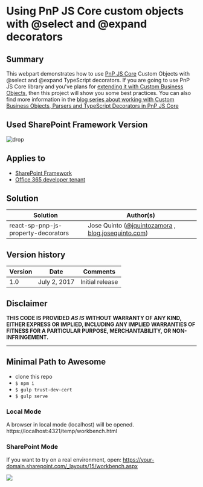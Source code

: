 # Using PnP JS Core custom objects with @select and @expand decorators

## Summary
This webpart demonstrates how to use [PnP JS Core](https://github.com/SharePoint/PnP-JS-Core) Custom Objects with @select and @expand TypeScript decorators.
If you are going to use PnP JS Core library and you've plans for [extending it with Custom Business Objects](https://github.com/SharePoint/PnP-JS-Core/wiki/Extending-with-Custom-Business-Objects), then this project will show you some best practices. 
You can also find more information in the [blog series about working with Custom Business Objects, Parsers and TypeScript Decorators in PnP JS Core](https://blog.josequinto.com/2017/05/19/why-do-we-should-use-custom-business-objects-models-in-pnp-js-core/)


## Used SharePoint Framework Version 
![drop](https://img.shields.io/badge/drop-GA-green.svg)


## Applies to
* [SharePoint Framework](https://docs.microsoft.com/sharepoint/dev/spfx/sharepoint-framework-overview)
* [Office 365 developer tenant](https://docs.microsoft.com/sharepoint/dev/spfx/set-up-your-developer-tenant)

## Solution

Solution|Author(s)
--------|---------
react-sp-pnp-js-property-decorators | Jose Quinto ([@jquintozamora](https://twitter.com/jquintozamora) , [blog.josequinto.com](https://blog.josequinto.com))

## Version history

Version|Date|Comments
-------|----|--------
1.0|July 2, 2017|Initial release

## Disclaimer
**THIS CODE IS PROVIDED *AS IS* WITHOUT WARRANTY OF ANY KIND, EITHER EXPRESS OR IMPLIED, INCLUDING ANY IMPLIED WARRANTIES OF FITNESS FOR A PARTICULAR PURPOSE, MERCHANTABILITY, OR NON-INFRINGEMENT.**

---

## Minimal Path to Awesome
- clone this repo
- `$ npm i`
- `$ gulp trust-dev-cert`
- `$ gulp serve `

### Local Mode
A browser in local mode (localhost) will be opened.
https://localhost:4321/temp/workbench.html

### SharePoint Mode
If you want to try on a real environment, open:
https://your-domain.sharepoint.com/_layouts/15/workbench.aspx





<img src="https://telemetry.sharepointpnp.com/sp-dev-fx-webparts/samples/react-sp-pnp-js-property-decorators" />
